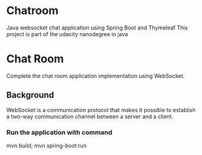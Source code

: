 # Chatroom

Java websocket chat application using Spring Boot and Thymeleaf
This project is part of the udacity nanodegree in java

# Chat Room

Complete the chat room application implementation using WebSocket.

## Background

WebSocket is a communication protocol that makes it possible to establish a two-way communication channel between a
server and a client.

### Run the application with command

mvn build; mvn spring-boot:run
